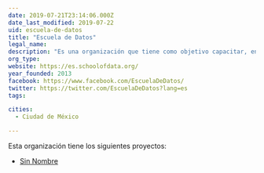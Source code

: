 ```yaml
---
date: 2019-07-21T23:14:06.000Z
date_last_modified: 2019-07-22
uid: escuela-de-datos
title: "Escuela de Datos"
legal_name: 
description: "Es una organización que tiene como objetivo capacitar, enseñar y empoderar a organizaciones civiles, periodistas y ciudadanos para que sean capaces de usar los datos de manera efectiva y eficiente."
org_type: 
website: https://es.schoolofdata.org/
year_founded: 2013
facebook: https://www.facebook.com/EscuelaDeDatos/
twitter: https://twitter.com/EscuelaDeDatos?lang=es
tags:

cities: 
  - Ciudad de México

---
```


Esta organización tiene los siguientes proyectos:

- [Sin Nombre](/proyectos/sin-nombre)
